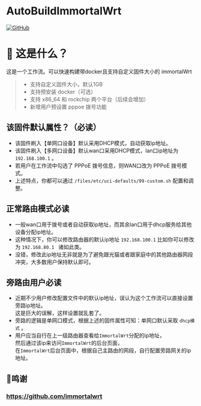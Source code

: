 # AutoBuildImmortalWrt
[![GitHub](https://img.shields.io/github/license/wukongdaily/AutoBuildImmortalWrt.svg?label=LICENSE&logo=github&logoColor=%20)](https://github.com/PrestonHee/AutoBuildImmortalWrt/blob/master/LICENSE)

# 🤔 这是什么？
这是一个工作流。可以快速构建带docker且支持自定义固件大小的 immortalWrt
> - 支持自定义固件大小，默认1GB 
> - 支持预安装 docker（可选）
> - 支持 x86_64 和 rockchip 两个平台（后续会增加）
> - 新增用户预设置 pppoe 拨号功能


## 该固件默认属性？（必读）
- 该固件刷入【单网口设备】默认采用DHCP模式，自动获取ip地址。
- 该固件刷入【多网口设备】默认wan口采用DHCP模式，lan口ip地址为 `192.168.100.1` 。
- 若用户在工作流中勾选了 PPPoE 拨号信息，则WAN口改为 PPPoE 拨号模式。
- 上述特点，你都可以通过 `/files/etc/uci-defaults/99-custom.sh` 配置和调整。

## 正常路由模式必读
- 一般wan口用于拨号或者自动获取ip地址，而其余lan口用于dhcp服务给其他设备分配ip地址。
- 这种情况下，你可以修改路由器的默认ip地址 `192.168.100.1` 比如你可以修改为 `192.168.80.1 ` 诸如此类。
- 没错，修改此ip地址无非就是为了避免跟光猫或者跟家庭中的其他路由器网段冲突，大多数用户保持默认即可。

## 旁路由用户必读
- 近期不少用户修改配置文件中的默认ip地址，误认为这个工作流可以直接设置旁路ip地址。<br>这是巨大的误解，这样设置就乱套了。
- 旁路的逻辑是单网口模式，根据上述的固件属性可知：单网口默认采取 `dhcp模式` 。
- 用户应当自行在上一级路由器查看给`ImmortalWrt`分配的ip地址，<br>然后通过该ip来访问`ImmortalWrt`的后台页面，<br>在`ImmortalWrt`后台页面中，根据自己主路由的网段，自行配置旁路网关的ip地址。


## 🌟鸣谢
### https://github.com/immortalwrt
